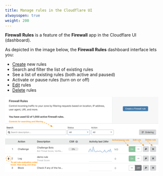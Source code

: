 ```yaml
---
title: Manage rules in the Cloudflare UI
alwaysopen: true
weight: 200
---
```


**Firewall Rules** is a feature of the **Firewall** app in the Cloudflare UI (dashboard).

As depicted in the image below, the **Firewall Rules** dashboard interface lets you:

- [Create](/firewall/cf-dashboard/create-edit-delete-rules/#create-a-firewall-rule) new rules
- Search and filter the list of existing rules
- See a list of existing rules (both active and paused)
- Activate or pause rules (turn on or off)
- [Edit](/firewall/cf-dashboard/create-edit-delete-rules/#edit-rules) rules
- [Delete](/firewall/cf-dashboard/create-edit-delete-rules/#delete-rules) rules

![Firewall Rules panel](../images/cf-firewall-rules-panel-ann.png)
